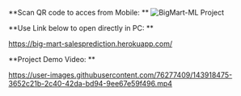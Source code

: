 
**Scan QR code to acces from Mobile:
**
![BigMart-ML Project](https://user-images.githubusercontent.com/76277409/143906812-f1e8296d-79bd-4c9d-8823-f68366110518.png)


**Use Link below to open directly in PC:
**

https://big-mart-salesprediction.herokuapp.com/



**Project Demo Video:
**



https://user-images.githubusercontent.com/76277409/143918475-3652c21b-2c40-42da-bd94-9ee67e59f496.mp4

